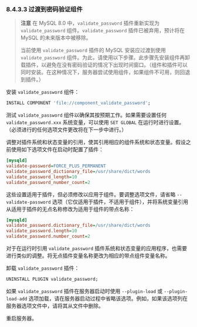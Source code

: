 ### 8.4.3.3 过渡到密码验证组件

> **注意**
> 在 MySQL 8.0 中，`validate_password` 插件重新实现为 `validate_password` 组件。`validate_password` 插件已被弃用，预计将在 MySQL 的未来版本中被移除。
>
> 当前使用 `validate_password` 插件的 MySQL 安装应过渡到使用 `validate_password` 组件。为此，请使用以下步骤。此步骤先安装组件再卸载插件，以避免在没有密码验证的情况下出现时间窗口。（组件和插件可以同时安装。在这种情况下，服务器尝试使用组件，如果组件不可用，则回退到插件。）

安装 `validate_password` 组件：

```sql
INSTALL COMPONENT 'file://component_validate_password';
```

测试 `validate_password` 组件以确保其按预期工作。如果需要设置任何 `validate_password.xxx` 系统变量，可以使用 `SET GLOBAL` 在运行时进行设置。（必须进行的任何选项文件更改将在下一步中进行。）

调整对插件系统和状态变量的引用，使其引用相应的组件系统和状态变量。假设之前使用如下选项文件在启动时配置了插件：

```ini
[mysqld]
validate-password=FORCE_PLUS_PERMANENT
validate_password_dictionary_file=/usr/share/dict/words
validate_password_length=10
validate_password_number_count=2
```

这些设置适用于插件，但必须修改以应用于组件。要调整选项文件，请省略 `--validate-password` 选项（它仅适用于插件，不适用于组件），并将系统变量引用从适用于插件的无点名称修改为适用于组件的带点名称：

```ini
[mysqld]
validate_password.dictionary_file=/usr/share/dict/words
validate_password.length=10
validate_password.number_count=2
```

对于在运行时引用 `validate_password` 插件系统和状态变量的应用程序，也需要进行类似的调整。将无点插件变量名称更改为相应的带点组件变量名称。

卸载 `validate_password` 插件：

```sql
UNINSTALL PLUGIN validate_password;
```

如果 `validate_password` 插件在服务器启动时使用 `--plugin-load` 或 `--plugin-load-add` 选项加载，请在服务器启动过程中省略该选项。例如，如果该选项列在服务器选项文件中，请将其从文件中删除。

重启服务器。